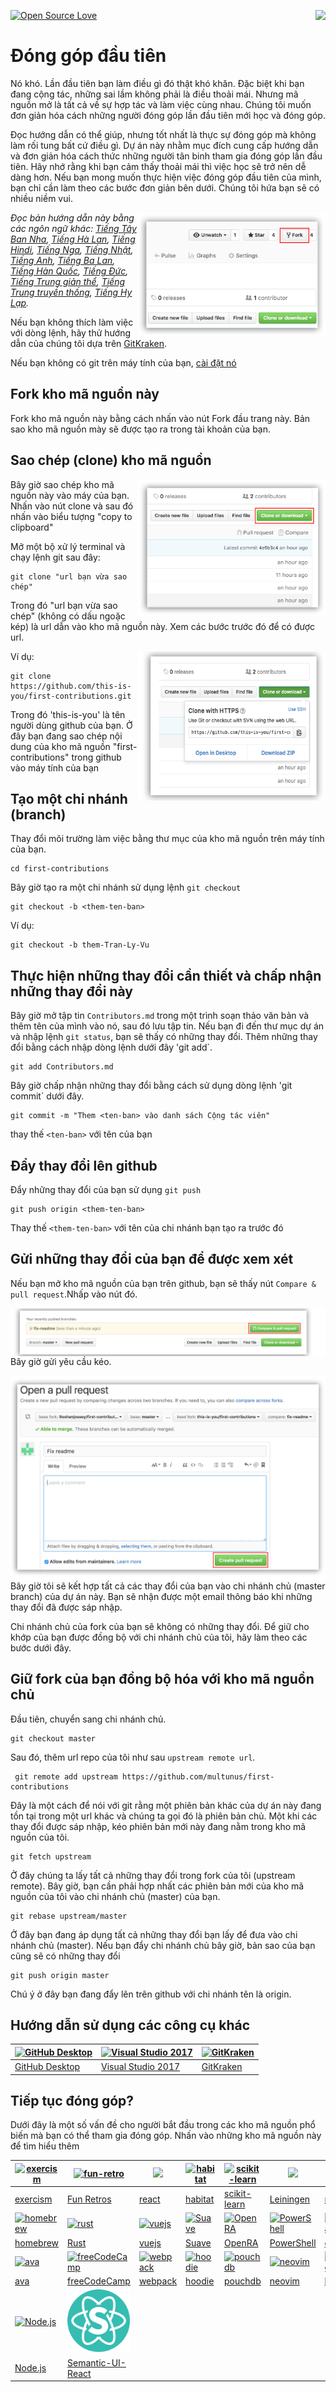 [![Open Source Love](https://badges.frapsoft.com/os/v1/open-source.svg?v=103)](https://github.com/ellerbrock/open-source-badges/)
[<img align="right" src="https://firstcontributions.herokuapp.com/badge.svg">](https://firstcontributions.herokuapp.com)

# Đóng góp đầu tiên

Nó khó. Lần đầu tiên bạn làm điều gì đó thật khó khăn. Đặc biệt khi bạn đang cộng tác, những sai lầm không phải là điều thoải mái. Nhưng mã nguồn mở là tất cả về sự hợp tác và làm việc cùng nhau. Chúng tôi muốn đơn giản hóa cách những người đóng góp lần đầu tiên mới học và đóng góp.

Đọc hướng dẫn có thể giúp, nhưng tốt nhất là thực sự đóng góp mà không làm rối tung bất cứ điều gì. Dự án này nhằm mục đích cung cấp hướng dẫn và đơn giản hóa cách thức những người tân binh tham gia đóng góp lần đầu tiên. Hãy nhớ rằng khi bạn cảm thấy thoải mái thì việc học sẽ trở nên dễ dàng hơn. Nếu bạn mong muốn thực hiện việc đóng góp đầu tiên của mình, bạn chỉ cần làm theo các bước đơn giản bên dưới. Chúng tôi hứa bạn sẽ có nhiều niềm vui.  

<img align="right" width="300" src="../assets/fork.png" alt="fork this repository" />

*Đọc bản hướng dẵn này bằng các ngôn ngữ khác: [Tiếng Tây Ban Nha](README.es.md), [Tiếng Hà Lan](README.nl.md), [Tiếng Hindi](README.hi.md), [Tiếng Nga](README.ru.md), [Tiếng Nhật](README.ja.md), [Tiếng Anh](../README.md), [Tiếng Ba Lan](README.pl.md), [Tiếng Hàn Quốc](README.ko.md), [Tiếng Đức](README.de.md), [Tiếng Trung giản thể](README.chs.md), [Tiếng Trung truyền thống](README.cht.md), [Tiếng Hy Lạp](README.gr.md).*

Nếu bạn không thích làm việc với dòng lệnh, hãy thử hướng dẫn của chúng tôi dựa trên [GitKraken](gitkraken-tutorial.md).

Nếu bạn không có git trên máy tính của bạn, [ cài đặt nó ]( https://help.github.com/articles/set-up-git/ )

## Fork kho mã nguồn này

Fork kho mã nguồn này bằng cách nhấn vào nút Fork đầu trang này. Bản sao kho mã nguồn mày sẽ được tạo ra trong tài khoản của bạn.

## Sao chép (clone) kho mã nguồn

<img align="right" width="300" src="../assets/clone.png" alt="clone this repository" />

Bây giờ sao chép kho mã nguồn này vào máy của bạn. Nhấn vào nút clone và sau đó nhấn vào biểu tượng "copy to clipboard"

Mở một bộ xử lý terminal và chạy lệnh git sau đây:

```
git clone "url bạn vừa sao chép"
```
Trong đó "url bạn vừa sao chép" (không có dấu ngoặc kép) là url dẫn vào kho mã nguồn này. Xem các bước trước đó để có được url.

<img align="right" width="300" src="../assets/copy-to-clipboard.png" alt="copy URL to clipboard" />

Ví dụ:
```
git clone https://github.com/this-is-you/first-contributions.git
```
Trong đó 'this-is-you' là tên người dùng github của bạn. Ở đây bạn đang sao chép nội dung của kho mã nguồn "first-contributions" trong github vào máy tính của bạn

## Tạo một chi nhánh (branch)

Thay đổi môi trường làm việc bằng thư mục của kho mã nguồn trên máy tính của bạn.

```
cd first-contributions
```
Bây giờ tạo ra một chi nhánh sử dụng lệnh `git checkout`
```
git checkout -b <them-ten-ban>
```

Ví dụ:
```
git checkout -b them-Tran-Ly-Vu
```

## Thực hiện những thay đổi cần thiết và chấp nhận những thay đổi này

Bây giờ mở tập tin `Contributors.md` trong một trình soạn thảo văn bản và thêm tên của mình vào nó, sau đó lưu tập tin. Nếu bạn đi đến thư mục dự án và nhập lệnh `git status`, bạn sẽ thấy có những thay đổi. Thêm những thay đổi bằng cách nhập dòng lệnh dưới đây 'git add`.
```
git add Contributors.md
```

Bây giờ chấp nhận những thay đổi bằng cách sử dụng dòng lệnh 'git commit` dưới đây.
```
git commit -m "Them <ten-ban> vào danh sách Cộng tác viên"
```
thay thế `<ten-ban>` với tên của bạn

## Đẩy thay đổi lên github

Đẩy những thay đổi của bạn sử dụng `git push`
```
git push origin <them-ten-ban>
```
Thay thế `<them-ten-ban>` với tên của chi nhánh bạn tạo ra trước đó

## Gửi những thay đổi của bạn để được xem xét

Nếu bạn mở kho mã nguồn của bạn trên github, bạn sẽ thấy nút `Compare & pull request`.Nhấp vào nút đó.

<img style="float: right;" src="../assets/compare-and-pull.png" alt="create a pull request" />

Bây giờ gửi yêu cầu kéo.

<img style="float: right;" src="../assets/submit-pull.png" alt="submit pull request" />

Bây giờ tôi sẽ kết hợp tất cả các thay đổi của bạn vào chi nhánh chủ (master branch) của dự án này. Bạn sẽ nhận được một email thông báo khi những thay đổi đã được sáp nhập.

Chi nhánh chủ của fork của bạn sẽ không có những thay đổi. Để giữ cho khớp của bạn được đồng bộ với chi nhánh chủ của tôi, hãy làm theo các bước dưới đây.

## Giữ fork của bạn đồng bộ hóa với kho mã nguồn chủ

Đầu tiên, chuyển sang chi nhánh chủ.
 ```
 git checkout master
 ```

Sau đó, thêm url repo của tôi như sau `upstream remote url`.
```
 git remote add upstream https://github.com/multunus/first-contributions
```
Đây là một cách để nói với git rằng một phiên bản khác của dự án này đang tồn tại trong một url khác và chúng ta gọi đó là phiên bản chủ. Một khi các thay đổi được sáp nhập, kéo phiên bản mới này đang nằm trong kho mã nguồn của tôi.
```
git fetch upstream
```

Ở đây chúng ta lấy tất cả những thay đổi trong fork của tôi (upstream remote). Bây giờ, bạn cần phải hợp nhất các phiên bản mới của kho mã nguồn của tôi vào chi nhánh chủ (master) của bạn.
```
git rebase upstream/master
```
Ở đây bạn đang áp dụng tất cả những thay đổi bạn lấy để đưa vào chi nhánh chủ (master). Nếu bạn đẩy chi nhánh chủ bây giờ, bản sao của bạn cũng sẽ có những thay đổi
```
git push origin master
```
Chú ý ở đây bạn đang đẩy lên trên github với chi nhánh tên là origin.

## Hướng dẫn sử dụng các công cụ khác


|<a href="github-desktop-tutorial.md"><img alt="GitHub Desktop" src="https://desktop.github.com/images/desktop-icon.svg" width="100"></a>|<a href="github-windows-vs2017-tutorial.md"><img alt="Visual Studio 2017" src="https://www.microsoft.com/net/images/vslogo.png" width="100"></a>|<a href="gitkraken-tutorial.md"><img alt="GitKraken" src="/assets/gk-icon.png" width="100"></a>|
|---|---|---|
|[GitHub Desktop](../github-desktop-tutorial.md)|[Visual Studio 2017](../github-windows-vs2017-tutorial.md)|[GitKraken](../gitkraken-tutorial.md)|

## Tiếp tục đóng góp?

Dưới đây là một số vấn đề cho người bắt đầu trong các kho mã nguồn phổ biến mà bạn có thể tham gia đóng góp. Nhấn vào những kho mã nguồn này để tìm hiểu thêm

|[![exercism](https://avatars2.githubusercontent.com/u/5624255?v=3&s=100)](https://github.com/exercism/exercism.io/issues?q=is%3Aopen+is%3Aissue+label%3A%22good+first+patch%22)|[![fun-retro](https://avatars3.githubusercontent.com/u/15913975?v=3&s=100)](https://github.com/funretro/distributed/issues?q=is%3Aopen+is%3Aissue+label%3Abeginner-friendly)|[<img width="100" src="https://cdn.worldvectorlogo.com/logos/react.svg">](https://github.com/facebook/react/issues?q=is%3Aopen+is%3Aissue+label%3A%22good+first+bug%22)|[![habitat](https://avatars1.githubusercontent.com/u/18171698?v=3&s=100)](https://github.com/habitat-sh/habitat/issues?q=is%3Aopen+is%3Aissue+label%3AEasy)|[![scikit-learn](https://avatars0.githubusercontent.com/u/365630?v=3&s=100)](https://github.com/scikit-learn/scikit-learn/issues?q=is%3Aopen+is%3Aissue+label%3AEasy)|[<img width="100" src="https://camo.githubusercontent.com/0f302c808c8457f6460913e33aed3478124612c2/687474703a2f2f6c65696e696e67656e2e6f72672f696d672f6c65696e696e67656e2e6a7067">](https://github.com/technomancy/leiningen/issues?q=is%3Aopen+is%3Aissue+label%3ANewbie)|[<img width="100" src="https://images.plot.ly/plotly-documentation/thumbnail/numpy-logo.jpg">](https://github.com/numpy/numpy/issues?q=is%3Aopen+is%3Aissue+label%3A%22Easy+Fix%22)|[![elasticsearch](https://avatars2.githubusercontent.com/u/6764390?v=3&s=100)](https://github.com/elastic/elasticsearch/issues?q=is%3Aopen+is%3Aissue+label%3A%22low+hanging+fruit%22)|
|---|---|---|---|---|---|---|---|
|[exercism](https://github.com/exercism/exercism.io/issues?q=is%3Aopen+is%3Aissue+label%3A%22good+first+patch%22)|[Fun Retros](https://github.com/funretro/distributed/issues?q=is%3Aopen+is%3Aissue+label%3Abeginner-friendly)|[react](https://github.com/facebook/react/issues?q=is%3Aopen+is%3Aissue+label%3A%22good+first+bug%22)|[habitat](https://github.com/habitat-sh/habitat/issues?q=is%3Aopen+is%3Aissue+label%3AEasy)|[scikit-learn](https://github.com/scikit-learn/scikit-learn/issues?q=is%3Aopen+is%3Aissue+label%3AEasy)|[Leiningen](https://github.com/technomancy/leiningen/issues?q=is%3Aopen+is%3Aissue+label%3ANewbie)|[numpy](https://github.com/numpy/numpy/issues?q=is%3Aopen+is%3Aissue+label%3A%22Easy+Fix%22)|[elasticsearch](https://github.com/elastic/elasticsearch/issues?q=is%3Aopen+is%3Aissue+label%3A%22low+hanging+fruit%22)|
|[![homebrew](https://avatars2.githubusercontent.com/u/1503512?v=3&s=100)](https://github.com/Homebrew/brew/issues?q=is%3Aopen+is%3Aissue+label%3A%22help+wanted%22)|[![rust](https://avatars1.githubusercontent.com/u/5430905?v=3&s=100)](https://github.com/rust-lang/rust/issues?q=is%3Aopen+is%3Aissue+label%3AE-easy)|[![vuejs](https://avatars1.githubusercontent.com/u/6128107?v=3&s=100)](https://github.com/vuejs/vue/issues?q=is%3Aopen+is%3Aissue+label%3A%22contribution+welcome%22)|[![Suave](https://avatars2.githubusercontent.com/u/5822862?v=3&s=100)](https://github.com/SuaveIO/suave/issues?q=is%3Aopen+is%3Aissue+label%3Ahardness-easy)|[![OpenRA](https://avatars3.githubusercontent.com/u/409046?v=3&s=100)](https://github.com/OpenRA/OpenRA/issues?q=is%3Aopen+is%3Aissue+label%3AEasy)|[![PowerShell](https://avatars0.githubusercontent.com/u/11524380?v=3&s=100)](https://github.com/powershell/powershell/issues?q=is%3Aopen+is%3Aissue+label%3AUp-for-Grabs)|[![coala](https://avatars2.githubusercontent.com/u/10620750?v=3&s=100)](https://github.com/coala/coala/issues?q=is%3Aopen+is%3Aissue+label%3Adifficulty%2Flow+label%3Adifficulty%2Fnewcomer)|[![moment](https://avatars2.githubusercontent.com/u/4129662?v=3&s=100)](https://github.com/moment/moment/issues?q=is%3Aopen+is%3Aissue+label%3AUp-For-Grabs)|
|[homebrew](https://github.com/Homebrew/brew/issues?q=is%3Aopen+is%3Aissue+label%3A%22help+wanted%22)|[Rust](https://github.com/rust-lang/rust/issues?q=is%3Aopen+is%3Aissue+label%3AE-easy)|[vuejs](https://github.com/vuejs/vue/issues?q=is%3Aopen+is%3Aissue+label%3A%22contribution+welcome%22)|[Suave](https://github.com/SuaveIO/suave/issues?q=is%3Aopen+is%3Aissue+label%3Ahardness-easy)|[OpenRA](https://github.com/OpenRA/OpenRA/issues?q=is%3Aopen+is%3Aissue+label%3AEasy)|[PowerShell](https://github.com/powershell/powershell/issues?q=is%3Aopen+is%3Aissue+label%3AUp-for-Grabs)|[coala](https://github.com/coala/coala/issues?q=is%3Aopen+is%3Aissue+label%3Adifficulty%2Flow+label%3Adifficulty%2Fnewcomer)|[moment](https://github.com/moment/moment/issues?q=is%3Aopen+is%3Aissue+label%3AUp-For-Grabs)|
|[![ava](https://avatars0.githubusercontent.com/u/8527916?v=3&s=100)](https://github.com/avajs/ava/issues?q=is%3Aopen+is%3Aissue+label%3A%22good+for+beginner%22)|[![freeCodeCamp](https://avatars0.githubusercontent.com/u/9892522?v=3&s=100)](https://github.com/freeCodeCamp/freeCodeCamp/issues?q=is%3Aopen+is%3Aissue+label%3Afirst-timers-only)|[![webpack](https://avatars3.githubusercontent.com/u/2105791?v=3&s=100)](https://github.com/webpack/webpack/issues?q=is%3Aopen+is%3Aissue+label%3A%22D1%3A+Easy+%28Contrib.+Difficulty%29%22)|[![hoodie](https://avatars1.githubusercontent.com/u/1888826?v=3&s=100)](https://github.com/hoodiehq/hoodie/issues?q=is%3Aopen+is%3Aissue+label%3Afirst-timers-only)|[![pouchdb](https://avatars3.githubusercontent.com/u/3406112?v=3&s=100)](https://github.com/pouchdb/pouchdb/issues?q=is%3Aopen+is%3Aissue+label%3A%22first+timers+only%22)|[![neovim](https://avatars0.githubusercontent.com/u/6471485?v=3&s=100)](https://github.com/neovim/neovim/issues?q=is%3Aopen+is%3Aissue+label%3Aentry-level)|[![babel](https://avatars2.githubusercontent.com/u/9637642?v=3&s=100)](https://github.com/babel/babel/issues?q=is%3Aopen+is%3Aissue+label%3Abeginner-friendly) |[<img width="100" src="https://github.com/adobe/brackets/blob/gh-pages/images/brackets_128.png?raw=true">](https://github.com/adobe/brackets/labels/Starter%20bug)|
|[ava](https://github.com/avajs/ava/issues?q=is%3Aopen+is%3Aissue+label%3A%22good+for+beginner%22)|[freeCodeCamp](https://github.com/freeCodeCamp/freeCodeCamp/issues?q=is%3Aopen+is%3Aissue+label%3Afirst-timers-only)|[webpack](https://github.com/webpack/webpack/issues?q=is%3Aopen+is%3Aissue+label%3A%22D1%3A+Easy+%28Contrib.+Difficulty%29%22)|[hoodie](https://github.com/hoodiehq/hoodie/issues?q=is%3Aopen+is%3Aissue+label%3Afirst-timers-only)|[pouchdb](https://github.com/pouchdb/pouchdb/issues?q=is%3Aopen+is%3Aissue+label%3A%22first+timers+only%22)|[neovim](https://github.com/neovim/neovim/issues?q=is%3Aopen+is%3Aissue+label%3Aentry-level)|[babel](https://github.com/babel/babel/issues?q=is%3Aopen+is%3Aissue+label%3Abeginner-friendly) |[brackets](https://github.com/adobe/brackets/labels/Starter%20bug)|
| [![Node.js](https://avatars1.githubusercontent.com/u/9950313?v=3&s=100)](https://github.com/nodejs/node/issues?q=is%3Aissue+is%3Aopen+label%3A%22good+first+contribution%22)|[<img width="100" src="https://github.com/Semantic-Org/Semantic-UI-React/raw/master/docs/app/logo.png">](https://github.com/Semantic-Org/Semantic-UI-React/issues?q=is%3Aissue+is%3Aopen+label%3A%22good+first+contribution%22)|
| [Node.js](https://github.com/nodejs/node/issues?q=is%3Aissue+is%3Aopen+label%3A%22good+first+contribution%22) |[Semantic-UI-React](https://github.com/Semantic-Org/Semantic-UI-React/issues?q=is%3Aissue+is%3Aopen+label%3A%22good+first+contribution%22) |


